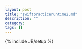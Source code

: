 ```yaml
---
layout: post
title: "swiftpracticeruntime2.md"
description: ""
category: 
tags: []
---
```

{% include JB/setup %}
